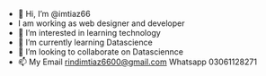 - 👋 Hi, I’m @imtiaz66
- I am working as web designer and developer 
- 👀 I’m interested in learning technology
- 🌱 I’m currently learning Datascience
- 💞️ I’m looking to collaborate on Datasciennce 
- 📫 My Email rindimtiaz6600@gmail.com Whatsapp 03061128271

<!---
imtiaz66/imtiaz66 is a ✨ special ✨ repository because its `README.md` (this file) appears on your GitHub profile.
You can click the Preview link to take a look at your changes.
--->
